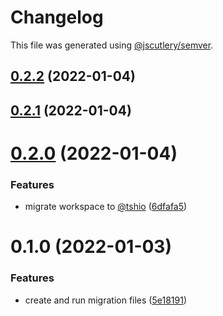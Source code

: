 # Changelog

This file was generated using [@jscutlery/semver](https://github.com/jscutlery/semver).

## [0.2.2](https://github.com/TheSoftwareHouse/elasticsearch-heaven/compare/v0.2.1...v0.2.2) (2022-01-04)



## [0.2.1](https://github.com/TheSoftwareHouse/elasticsearch-heaven/compare/v0.2.0...v0.2.1) (2022-01-04)



# [0.2.0](https://github.com/TheSoftwareHouse/elasticsearch-heaven/compare/v0.1.0...v0.2.0) (2022-01-04)


### Features

* migrate workspace to [@tshio](https://github.com/tshio) ([6dfafa5](https://github.com/TheSoftwareHouse/elasticsearch-heaven/commit/6dfafa59257a0899b1845782cff13da153a898e0))



# 0.1.0 (2022-01-03)


### Features

* create and run migration files ([5e18191](https://github.com/TheSoftwareHouse/tshio/commit/5e1819139dfbdfef832871ec88ba8f53d0d1c3e9))
